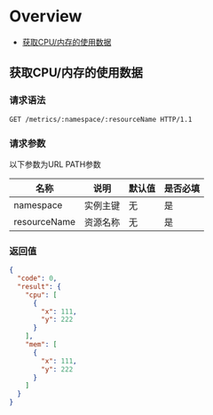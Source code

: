 
# Overview

- [获取CPU/内存的使用数据](#获取CPU/内存的使用数据)


<a name="获取CPU/内存的使用数据"></a>
## 获取CPU/内存的使用数据
### 请求语法
```
GET /metrics/:namespace/:resourceName HTTP/1.1
```
### 请求参数
以下参数为URL PATH参数

|名称|说明|默认值|是否必填|
|---|---|---|---|
|namespace| 实例主键 |无|是|
|resourceName| 资源名称 |无|是|


### 返回值

```json
{
  "code": 0,
  "result": {
    "cpu": [
      {
        "x": 111,
        "y": 222
      }
    ],
    "mem": [
      {
        "x": 111,
        "y": 222
      }
    ]
  }
}
```